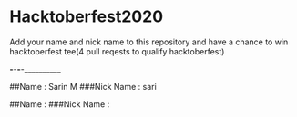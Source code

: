 # Hacktoberfest2020
Add your name and nick name to this repository and have a chance to win hacktoberfest tee(4 pull reqests to qualify hacktoberfest)

__________-__________-__________-__________-__________

##Name : Sarin M
###Nick Name : sari

##Name :
###Nick Name :
